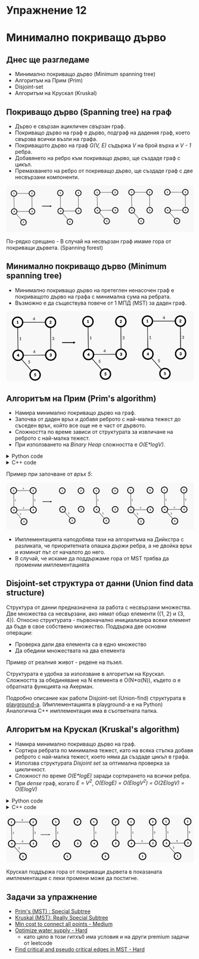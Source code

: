 # Упражнение 12

# Минимално покриващо дърво

## Днес ще разгледаме

- Минимално покриващо дърво (Minimum spanning tree)
- Алгоритъм на Прим (Prim)
- Disjoint-set
- Алгоритъм на Крускал (Kruskal)
  
## Покриващо дърво (Spanning tree) на граф

- Дърво е свързан ацикличен свързан граф.
- Покриващо дърво на граф е дърво, подграф на дадения граф, което свързва всички възли на графа.
- Покриващото дърво на граф *G(V, E)* съдържа *V* на брой върха и *V - 1* ребра.
- Добавянето на ребро към покриващо дърво, ще създаде граф с цикъл.
- Премахването на ребро от покриващо дърво, ще създаде граф с две несвързани компоненти.

![Spanning trees of a graph example](media/spanning_trees.png)

По-рядко срещано - В случай на несвързан граф имаме гора от покриващи дървета. (Spanning forest)

## Минимално покриващо дърво (Minimum spanning tree)

- Минимално покриващо дърво на претеглен ненасочен граф е покриващото дърво на графa с минимална сума на ребрата.
- Възможно е да съществува повече от 1 МПД (MST) за даден граф.
  
![Multiple Minimum spanning trees of a graph example](media/minimum_spanning_trees.png)

## Алгоритъм на Прим (Prim's algorithm)

- Намира минимално покриващо дърво на граф.
- Започва от даден връх и добавя реброто с най-малка тежест до съседен връх, който все още не е част от дървото.
- Сложността по време зависи от структурата за извличане на реброто с най-малка тежест.
- При използването на *Binary Heap* сложността е *O(E\*logV)*.

<details>
  <summary>Python code</summary>

```python
from heapq import heappush, heappop

def prim(start, V, graph):
    visited = set()
    pq = [(0, start)]
    mst_weight = 0
    
    while len(visited) != V:
        current_weight, current_vertex = heappop(pq)
        
        if current_vertex in visited:
            continue
        
        visited.add(current_vertex)
        mst_weight += current_weight
        
        for neighb, weight in graph[current_vertex]:
            if neighb in visited:
                continue
                            
            heappush(pq, (weight, neighb))
    
    return mst_weight

prim(5, 5, graph) # 13
```

</details>


<details>
  <summary>C++ code</summary>

```c++
#include <vector>
#include <unordered_map>
#include <unordered_set>
#include <queue>

struct Edge {
    int from;
    int to;
    int weight;

    bool operator<(const Edge& other) const {
        return weight > other.weight;
    }
};
// we assume that the graph is represented as an adjacency list
std::vector<Edge> prim(int n, int start, std::unordered_map<int, std::vector<Edge>>& graph) {
    std::priority_queue<Edge> pq;
    std::unordered_set<int> visited;
    pq.push({ start, start, 0 });

    std::vector<Edge> mstEdges;

    while (!pq.empty() && visited.size() < n) { // visited.size() < n to stop earlier if the mst is ready
        auto current = pq.top();
        pq.pop();
        if (visited.count(current.to)) {
            continue;
        }

        visited.insert(current.to);
        mstEdges.push_back(current);
        for (auto& adj : graph[current.to]) {
            pq.push(adj);
        }
    }

    return mstEdges;
}

// if we are not if the graph is connected
void test() {
        auto mstEdges = prim(n, 1, graph);
        // if the graph is not connected we will have less than n - 1 edges
        // mstEdges.size() - 1 because of the extra edge
        if(mstEdges.size() - 1 < n - 1 ) {
            return -1;
        }

        int result = 0;
        for(size_t i = 1 ; i < mstEdges.size(); i++) {
            result += mstEdges[i].weight;
        }
        return result;
}


// if we are sure that the graph is connected, we can directly do the calculations inside the algorithm
int prim2(int n, int start, std::unordered_map<int, std::vector<Edge>>& graph) {
    std::priority_queue<Edge> pq;
    std::unordered_set<int> visited;
    pq.push({ start, start, 0 }); // fake edge to start the algorithm

    int totalWeight = 0;

    while (!pq.empty() && visited.size() < n) {  // visited.size() < n to stop earlier if the mst is ready
        auto current = pq.top();
        pq.pop();
        if (visited.count(current.to)) {
            continue;
        }

        visited.insert(current.to);
        totalWeight += current.weight;
        for (auto& adj : graph[current.to]) {
            pq.push(adj);
        }
    }

    return totalWeight;
}
```

</details>

Пример при започване от *връх 5*:

![Prim's algorithm creating a MST of a graph, step by step example.](media/prims_algorithm_example.png)

- Имплементацията наподобява тази на алгоритъма на Дийкстра с разликата, че приоритетната опашка държи ребра, а не двойка връх и изминат път от началото до него.
- В случай, че искаме да поддържаме гора от MST трябва да променим имплементацията

## Disjoint-set структура от данни (Union find data structure)
Структура от данни предназначена за работа с несвързани множества. Две множества са несвързани, ако нямат общо елементи ({1, 2} и {3, 4}).
Относно структурата - първоначално инициализира всеки елемент да бъде в свое собствено множество.
Поддържа две основни операции:
- Проверка дали два елемента са в едно множество
- Да обедини множествата на два елемента 

Пример от реалния живот - редене на пъзел.

Структурата е удобна за използване в алгоритъм на Крускал. Сложността за обединяване на N елемента е О(N*α(N)), където α е обратната функцията на Акерман.

Подробно описание как работи Disjoint-set (Union-find) структурата в [playground-а](playground_14.ipynb). (Имплементацията в playground-а е на Python)
Аналогична C++ имплементация има в съответната папка.

## Алгоритъм на Крускал (Kruskal's algorithm)

- Намира минимално покриващо дърво на граф.
- Сортира ребрата по минимална тежест, като на всяка стъпка добавя реброто с най-малка тежест, което няма да създаде цикъл в графа.
- Използва структурата *Disjoint set* за оптимална проверка за цикличност.
- Сложност по време *O(E\*logE)* заради сортирането на всички ребра.
- При *dense* граф, когато *Е = V<sup>2</sup>*, *O(ElogE) = O(ElogV<sup>2</sup>) = O(2ElogV) = O(ElogV)*

<details>
  <summary>Python code</summary>

```python
def find(x, parents):
    if parents[x] == x:
        return x
    
    furthest_parent = find(parents[x], parents)
    parents[x] = furthest_parent

    return furthest_parent

def union(x, y, parents, rank):
    x_root = find(x, parents)
    y_root = find(y, parents)

    if rank[x_root] < rank[y_root]:
        parents[x_root] = y_root
    elif rank[x_root] > rank[y_root]:
        parents[y_root] = x_root
    else:
        parents[x_root] = y_root
        rank[y_root] += 1

def kruskal(V, edges):
    edges.sort(key=lambda x: x[2])
    parents = [i for i in range(V + 1)]
    rank = [0] * (V + 1)
    mst_weight = 0

    for x, y, w in edges:
        if find(x, parents) != find(y, parents):
            mst_weight += w
            union(x, y, parents, rank)

    return mst_weight

kruskal(5 , graph_list_of_edges) # 13
```

</details>

<details>
  <summary>C++ code</summary>

```c++
struct Edge {
    int from;
    int to;
    int weight;
};

// we use the interface
class UnionFind {
public:
    UnionFind(size_t vertices);

    bool areInOneSet(size_t first, size_t second);
    void unionVertices(size_t first, size_t second);
};

std::vector<Edge> kruskal(int n, std::vector<Edge>& edges) {
    std::sort(edges.begin(), edges.end(), [](const Edge& a, const Edge& b) {
        return a.weight < b.weight;
    });
    UnionFind uf(n);
    std::vector<Edge> mstEdges;
    for (size_t i = 0; i < edges.size(); i++) {
        if (uf.areInOneSet(edges[i].from, edges[i].to)) {
            continue;
        }

        uf.unionVertices(edges[i].from, edges[i].to);
        mstEdges.push_back(edges[i]);
        if (mstEdges.size() == n - 1) {
            break;
        }
    }

    return mstEdges;
}
```

</details>

![Kruskal's algorithm creating a MST of a graph, step by step example.](media/kruskals_algorithm_example.png)

Крускал поддържа гора от покриващи дървета в показаната имплементация с леки промени може да постигне.

## Задачи за упражнение

- [Prim's (MST) : Special Subtree](https://www.hackerrank.com/challenges/primsmstsub/problem)
- [Kruskal (MST): Really Special Subtree](https://www.hackerrank.com/challenges/kruskalmstrsub/problem)
- [Min cost to connect all points - Medium](https://leetcode.com/problems/min-cost-to-connect-all-points/description/)
- [Optimize water supply - Hard](https://github.com/azl397985856/leetcode/blob/master/problems/1168.optimize-water-distribution-in-a-village-en.md)
  - като цяло в този гитхъб има условия и на други premium задачи от leetcode
- [Find critical and pseudo critical edges in MST - Hard](https://leetcode.com/problems/find-critical-and-pseudo-critical-edges-in-minimum-spanning-tree/description/)
